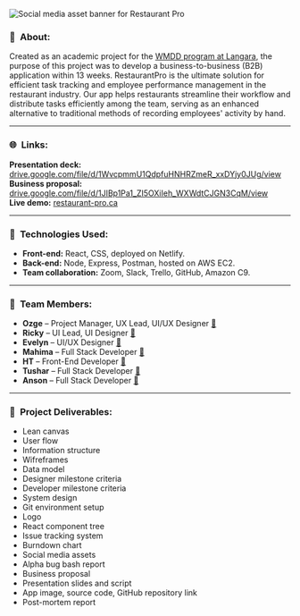 ![Social media asset banner for Restaurant Pro](https://user-images.githubusercontent.com/25330392/232602914-67973ef7-90b8-45b7-aca0-4347d2977c11.png)


### 👋 About:

Created as an academic project for the [WMDD program at Langara](https://langara.ca/programs-and-courses/programs/web-and-mobile-app/index.html), the purpose of this project was to develop a business-to-business (B2B) application within 13 weeks. RestaurantPro is the ultimate solution for efficient task tracking and employee performance management in the restaurant industry. Our app helps restaurants streamline their workflow and distribute tasks efficiently among the team, serving as an enhanced alternative to traditional methods of recording employees' activity by hand.

---

### 🌐 Links:

**Presentation deck:** [drive.google.com/file/d/1WvcpmmU1QdpfuHNHRZmeR_xxDYjy0JUg/view](https://drive.google.com/file/d/1WvcpmmU1QdpfuHNHRZmeR_xxDYjy0JUg/view?usp=share_link)  
**Business proposal:** [drive.google.com/file/d/1JIBp1Pa1_ZI5OXiIeh_WXWdtCJGN3CqM/view](https://drive.google.com/file/d/1JIBp1Pa1_ZI5OXiIeh_WXWdtCJGN3CqM/view?usp=share_link)  
**Live demo:** [restaurant-pro.ca](https://restaurant-pro.ca)

---

### 🔨 Technologies Used:
- **Front-end:** React, CSS, deployed on Netlify.
- **Back-end:**  Node, Express, Postman, hosted on AWS EC2.
- **Team collaboration:** Zoom, Slack, Trello, GitHub, Amazon C9.

---

### 👥 Team Members:
- **Ozge** – Project Manager, UX Lead, UI/UX Designer [🔗](https://www.linkedin.com/in/ozgeca)
- **Ricky** – UI Lead, UI Designer [🔗](https://www.linkedin.com/in/xinhuiwang)
- **Evelyn** – UI/UX Designer [🔗](https://www.linkedin.com/in/evelyn-esponda)
- **Mahima** – Full Stack Developer [🔗](https://www.linkedin.com/in/mahima-mukhi-b70742138/)
- **HT** – Front-End Developer [🔗](https://www.linkedin.com/in/ht-dev)
- **Tushar** – Full Stack Developer [🔗](https://www.linkedin.com/in/tushar-wasnik)
- **Anson** – Full Stack Developer [🔗](https://www.linkedin.com/in/anson-su)

---

### 📃 Project Deliverables:
- Lean canvas
- User flow
- Information structure
- Wifreframes
- Data model
- Designer milestone criteria
- Developer milestone criteria
- System design
- Git environment setup
- Logo
- React component tree
- Issue tracking system
- Burndown chart
- Social media assets
- Alpha bug bash report
- Business proposal
- Presentation slides and script
- App image, source code, GitHub repository link
- Post-mortem report
